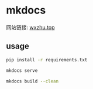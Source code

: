 # mkdocs

网站链接: [wxzhu.top](http://wxzhu.top)

## usage

``` bash
pip install -r requirements.txt
```

```bash
mkdocs serve

```

```bash
mkdocs build --clean
```
